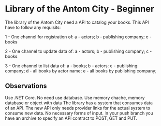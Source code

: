 # Library of the Antom City - Beginner

 The library of the Antom City need a API to catalog your books.
 This API have to follow any requisits:
 
 1 - One channel for registration of:
   a - actors;
   b - publishing company;
   c - books
 
 2 - One channel to update data of:
   a - actors;
   b - publishing company;
   c - books
   
 3 - One channel to list data of:
   a - books;
   b - actors;
   c - publishing company;
   d - all books by actor name;
   e - all books by publishing company;
   
   
 ## Observations
  
  Use .NET Core.
  No need use database. Use memory chache, memory database or object with data
  The library has a system that consumes data of an API.
  The new API only needs provider links for the actual system to consume new data.
  No necessary forms of input.
  In your push branch you have an archive to specify an API contract to POST, GET and PUT.
